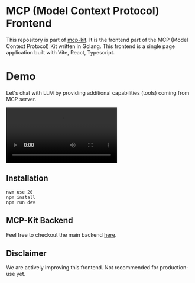 # MCP (Model Context Protocol) Frontend

This repository is part of [mcp-kit](https://github.com/shaharia-lab/mcp-kit).
It is the frontend part of the MCP (Model Context Protocol) Kit written in Golang. 
This frontend is a single page application built with Vite, React, Typescript.

# Demo

Let's chat with LLM by providing additional capabilities (tools) coming from MCP server.

<video src="https://github.com/user-attachments/assets/81804a29-e896-4f65-a929-05ac6a6aa92a" controls title="MCP Kit in action"></video>

## Installation

```shell
nvm use 20
npm install
npm run dev
```

## MCP-Kit Backend

Feel free to checkout the main backend [here](https://github.com/shaharia-lab/mcp-kit).

## Disclaimer

We are actively improving this frontend. Not recommended for production-use yet.
